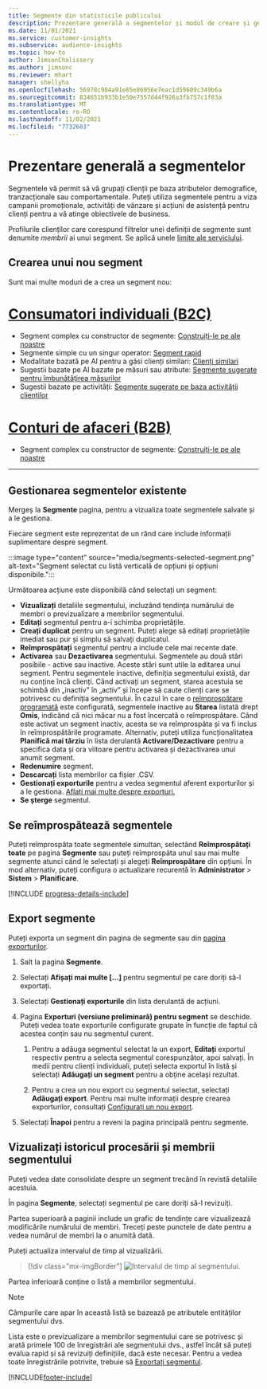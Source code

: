 ```yaml
---
title: Segmente din statisticile publicului
description: Prezentare generală a segmentelor și modul de creare și gestionare a acestora.
ms.date: 11/01/2021
ms.service: customer-insights
ms.subservice: audience-insights
ms.topic: how-to
author: JimsonChalissery
ms.author: jimsonc
ms.reviewer: mhart
manager: shellyha
ms.openlocfilehash: 56978c984a91e85e86956e7eac1d59609c349b6a
ms.sourcegitcommit: 834651b933b1e50e7557d44f926a3fb757c1f83a
ms.translationtype: MT
ms.contentlocale: ro-RO
ms.lasthandoff: 11/02/2021
ms.locfileid: "7732603"
---
```

# <a name="segments-overview"></a>Prezentare generală a segmentelor

Segmentele vă permit să vă grupați clienții pe baza atributelor demografice, tranzacționale sau comportamentale. Puteți utiliza segmentele pentru a viza campanii promoționale, activități de vânzare și acțiuni de asistență pentru clienți pentru a vă atinge obiectivele de business.

Profilurile clienților care corespund filtrelor unei definiții de segmente sunt denumite *membrii* ai unui segment. Se aplică unele [limite ale serviciului](service-limits.md).

## <a name="create-a-new-segment"></a>Crearea unui nou segment

Sunt mai multe moduri de a crea un segment nou: 

# <a name="individual-consumers-b-to-c"></a>[Consumatori individuali (B2C)](#tab/b2c)

- Segment complex cu constructor de segmente: [Construiți-le pe ale noastre](segment-builder.md#create-a-new-segment) 
- Segmente simple cu un singur operator: [Segment rapid](segment-builder.md#quick-segments) 
- Modalitate bazată pe AI pentru a găsi clienți similari: [Clienți similari](find-similar-customer-segments.md) 
- Sugestii bazate pe AI bazate pe măsuri sau atribute: [Segmente sugerate pentru îmbunătățirea măsurilor](suggested-segments.md) 
- Sugestii bazate pe activități: [Segmente sugerate pe baza activității clienților](suggested-segments-activity.md) 

# <a name="business-accounts-b-to-b"></a>[Conturi de afaceri (B2B)](#tab/b2b)

- Segment complex cu constructor de segmente: [Construiți-le pe ale noastre](segment-builder.md#create-a-new-segment)

---

## <a name="manage-existing-segments"></a>Gestionarea segmentelor existente

Mergeș la **Segmente** pagina, pentru a vizualiza toate segmentele salvate și a le gestiona.

Fiecare segment este reprezentat de un rând care include informații suplimentare despre segment.

:::image type="content" source="media/segments-selected-segment.png" alt-text="Segment selectat cu listă verticală de opțiuni și opțiuni disponibile.":::

Următoarea acțiune este disponibilă când selectați un segment:

- **Vizualizați** detaliile segmentului, incluzând tendința numărului de membri o previzualizare a membrilor segmentului.
- **Editați** segmentul pentru a-i schimba proprietățile.
- **Creați duplicat** pentru un segment. Puteți alege să editați proprietățile imediat sau pur și simplu să salvați duplicatul.
- **Reîmprospătați** segmentul pentru a include cele mai recente date.
- **Activarea** sau **Dezactivarea** segmentului. Segmentele au două stări posibile - active sau inactive. Aceste stări sunt utile la editarea unui segment. Pentru segmentele inactive, definiția segmentului există, dar nu conține încă clienți. Când activați un segment, starea acestuia se schimbă din „inactiv” în „activ” și începe să caute clienți care se potrivesc cu definiția segmentului. În cazul în care o [reîmprospătare programată](system.md#schedule-tab) este configurată, segmentele inactive au **Starea** listată drept **Omis**, indicând că nici măcar nu a fost încercată o reîmprospătare. Când este activat un segment inactiv, acesta se va reîmprospăta și va fi inclus în reîmprospătările programate.
  Alternativ, puteți utiliza funcționalitatea **Planifică mai târziu** în lista derulantă **Activare/Dezactivare** pentru a specifica data și ora viitoare pentru activarea și dezactivarea unui anumit segment.
- **Redenumire** segment.
- **Descarcați** lista membrilor ca fișier .CSV.
- **Gestionați exporturile** pentru a vedea segmentul aferent exporturilor și a le gestiona. [Aflați mai multe despre exporturi.](export-destinations.md)
- **Se șterge** segmentul.

## <a name="refresh-segments"></a>Se reîmprospătează segmentele

Puteți reîmprospăta toate segmentele simultan, selectând **Reîmprospătați toate** pe pagina **Segmente** sau puteți reîmprospăta unul sau mai multe segmente atunci când le selectați și alegeți **Reîmprospătare** din opțiuni. În mod alternativ, puteți configura o actualizare recurentă în **Administrator** > **Sistem** > **Planificare**.

[!INCLUDE [progress-details-include](../includes/progress-details-pane.md)]

## <a name="export-segments"></a>Export segmente

Puteți exporta un segment din pagina de segmente sau din [pagina exporturilor](export-destinations.md). 

1. Salt la pagina **Segmente**.

1. Selectați **Afișați mai multe [...]** pentru segmentul pe care doriți să-l exportați.

1. Selectați **Gestionați exporturile** din lista derulantă de acțiuni.

1. Pagina **Exporturi (versiune preliminară) pentru segment** se deschide. Puteți vedea toate exporturile configurate grupate în funcție de faptul că acestea conțin sau nu segmentul curent.

   1. Pentru a adăuga segmentul selectat la un export, **Editați** exportul respectiv pentru a selecta segmentul corespunzător, apoi salvați. În medii pentru clienți individuali, puteți selecta exportul în listă și selectați **Adăugați un segment** pentru a obține același rezultat.

   1. Pentru a crea un nou export cu segmentul selectat, selectați **Adăugați export**. Pentru mai multe informații despre crearea exporturilor, consultați [Configurați un nou export](export-destinations.md#set-up-a-new-export).

1. Selectați **Înapoi** pentru a reveni la pagina principală pentru segmente.

## <a name="view-processing-history-and-segment-members"></a>Vizualizați istoricul procesării și membrii segmentului

Puteți vedea date consolidate despre un segment trecând în revistă detaliile acestuia.

În pagina **Segmente**, selectați segmentul pe care doriți să-l revizuiți.

Partea superioară a paginii include un grafic de tendințe care vizualizează modificările numărului de membri. Treceți peste punctele de date pentru a vedea numărul de membri la o anumită dată.

Puteți actualiza intervalul de timp al vizualizării.

> [!div class="mx-imgBorder"]
> ![Intervalul de timp al segmentului.](media/segment-time-range.png "Intervalul de timp al segmentului")

Partea inferioară conține o listă a membrilor segmentului.

> [!NOTE]
> Câmpurile care apar în această listă se bazează pe atributele entităților segmentului dvs.
>
>Lista este o previzualizare a membrilor segmentului care se potrivesc și arată primele 100 de înregistrări ale segmentului dvs., astfel încât să puteți evalua rapid și să revizuiți definițiile, dacă este necesar. Pentru a vedea toate înregistrările potrivite, trebuie să [Exportați segmentul](export-destinations.md).


[!INCLUDE[footer-include](../includes/footer-banner.md)] 
